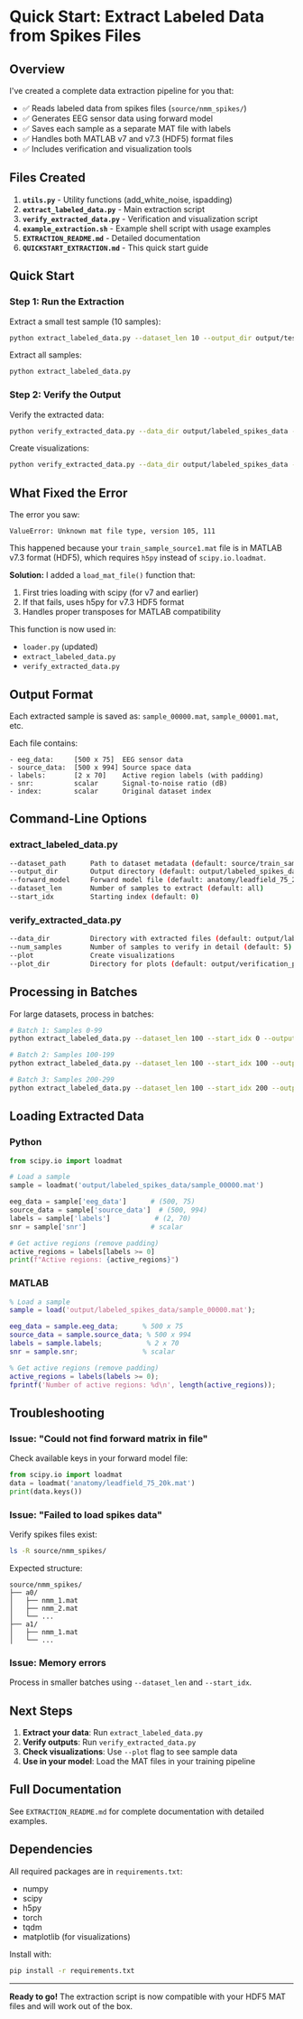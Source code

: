 # Quick Start: Extract Labeled Data from Spikes Files

## Overview

I've created a complete data extraction pipeline for you that:

- ✅ Reads labeled data from spikes files (`source/nmm_spikes/`)
- ✅ Generates EEG sensor data using forward model
- ✅ Saves each sample as a separate MAT file with labels
- ✅ Handles both MATLAB v7 and v7.3 (HDF5) format files
- ✅ Includes verification and visualization tools

## Files Created

1. **`utils.py`** - Utility functions (add_white_noise, ispadding)
2. **`extract_labeled_data.py`** - Main extraction script
3. **`verify_extracted_data.py`** - Verification and visualization script
4. **`example_extraction.sh`** - Example shell script with usage examples
5. **`EXTRACTION_README.md`** - Detailed documentation
6. **`QUICKSTART_EXTRACTION.md`** - This quick start guide

## Quick Start

### Step 1: Run the Extraction

Extract a small test sample (10 samples):

```bash
python extract_labeled_data.py --dataset_len 10 --output_dir output/test_extraction
```

Extract all samples:

```bash
python extract_labeled_data.py
```

### Step 2: Verify the Output

Verify the extracted data:

```bash
python verify_extracted_data.py --data_dir output/labeled_spikes_data --num_samples 5
```

Create visualizations:

```bash
python verify_extracted_data.py --data_dir output/labeled_spikes_data --num_samples 5 --plot
```

## What Fixed the Error

The error you saw:

```
ValueError: Unknown mat file type, version 105, 111
```

This happened because your `train_sample_source1.mat` file is in MATLAB v7.3 format (HDF5), which requires `h5py` instead of `scipy.io.loadmat`.

**Solution:** I added a `load_mat_file()` function that:

1. First tries loading with scipy (for v7 and earlier)
2. If that fails, uses h5py for v7.3 HDF5 format
3. Handles proper transposes for MATLAB compatibility

This function is now used in:

- `loader.py` (updated)
- `extract_labeled_data.py`
- `verify_extracted_data.py`

## Output Format

Each extracted sample is saved as: `sample_00000.mat`, `sample_00001.mat`, etc.

Each file contains:

```
- eeg_data:     [500 x 75]  EEG sensor data
- source_data:  [500 x 994] Source space data
- labels:       [2 x 70]    Active region labels (with padding)
- snr:          scalar      Signal-to-noise ratio (dB)
- index:        scalar      Original dataset index
```

## Command-Line Options

### extract_labeled_data.py

```bash
--dataset_path      Path to dataset metadata (default: source/train_sample_source1.mat)
--output_dir        Output directory (default: output/labeled_spikes_data)
--forward_model     Forward model file (default: anatomy/leadfield_75_20k.mat)
--dataset_len       Number of samples to extract (default: all)
--start_idx         Starting index (default: 0)
```

### verify_extracted_data.py

```bash
--data_dir          Directory with extracted files (default: output/labeled_spikes_data)
--num_samples       Number of samples to verify in detail (default: 5)
--plot              Create visualizations
--plot_dir          Directory for plots (default: output/verification_plots)
```

## Processing in Batches

For large datasets, process in batches:

```bash
# Batch 1: Samples 0-99
python extract_labeled_data.py --dataset_len 100 --start_idx 0 --output_dir output/batch1

# Batch 2: Samples 100-199
python extract_labeled_data.py --dataset_len 100 --start_idx 100 --output_dir output/batch2

# Batch 3: Samples 200-299
python extract_labeled_data.py --dataset_len 100 --start_idx 200 --output_dir output/batch3
```

## Loading Extracted Data

### Python

```python
from scipy.io import loadmat

# Load a sample
sample = loadmat('output/labeled_spikes_data/sample_00000.mat')

eeg_data = sample['eeg_data']      # (500, 75)
source_data = sample['source_data']  # (500, 994)
labels = sample['labels']           # (2, 70)
snr = sample['snr']                # scalar

# Get active regions (remove padding)
active_regions = labels[labels >= 0]
print(f"Active regions: {active_regions}")
```

### MATLAB

```matlab
% Load a sample
sample = load('output/labeled_spikes_data/sample_00000.mat');

eeg_data = sample.eeg_data;      % 500 x 75
source_data = sample.source_data; % 500 x 994
labels = sample.labels;           % 2 x 70
snr = sample.snr;                % scalar

% Get active regions (remove padding)
active_regions = labels(labels >= 0);
fprintf('Number of active regions: %d\n', length(active_regions));
```

## Troubleshooting

### Issue: "Could not find forward matrix in file"

Check available keys in your forward model file:

```python
from scipy.io import loadmat
data = loadmat('anatomy/leadfield_75_20k.mat')
print(data.keys())
```

### Issue: "Failed to load spikes data"

Verify spikes files exist:

```bash
ls -R source/nmm_spikes/
```

Expected structure:

```
source/nmm_spikes/
├── a0/
│   ├── nmm_1.mat
│   ├── nmm_2.mat
│   └── ...
├── a1/
│   ├── nmm_1.mat
│   └── ...
```

### Issue: Memory errors

Process in smaller batches using `--dataset_len` and `--start_idx`.

## Next Steps

1. **Extract your data**: Run `extract_labeled_data.py`
2. **Verify outputs**: Run `verify_extracted_data.py`
3. **Check visualizations**: Use `--plot` flag to see sample data
4. **Use in your model**: Load the MAT files in your training pipeline

## Full Documentation

See `EXTRACTION_README.md` for complete documentation with detailed examples.

## Dependencies

All required packages are in `requirements.txt`:

- numpy
- scipy
- h5py
- torch
- tqdm
- matplotlib (for visualizations)

Install with:

```bash
pip install -r requirements.txt
```

---

**Ready to go!** The extraction script is now compatible with your HDF5 MAT files and will work out of the box.
